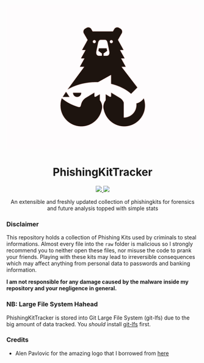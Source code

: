 <p align="center">
  <img src="docs/img/PhishingTracker.jpg">
</p>

<h1 align="center">PhishingKitTracker</h1>
<p align="center">
  <a href="https://python.org/">
    <img src="https://img.shields.io/pypi/pyversions/3.svg">
  </a>
    <a href="https://opensource.org">
    <img src="https://img.shields.io/badge/Open%20Source-%E2%9D%A4-brightgreen.svg">
  </a>
</p>

<p align="center">
  An extensible and freshly updated collection of phishingkits for forensics and future analysis topped with simple stats
</p>


### Disclaimer
This repository holds a collection of Phishing Kits used by criminals to steal informations. Almost every file into the `raw` folder is malicious so I strongly recommend you to neither open these files, nor misuse the code to prank your friends. Playing with these kits may lead to irreversible consequences which may affect anything from personal data to passwords and banking information.

**I am not responsible for any damage caused by the malware inside my repository and your negligence in general.**

### NB: Large File System Hahead
PhishingKitTracker is stored into Git Large File System (git-lfs) due to the big amount of data tracked. You *should* install [git-lfs](https://git-lfs.github.com/) first. 

### Credits
* Alen Pavlovic for the amazing logo that I borrowed from [here](https://dribbble.com/Type08) 
